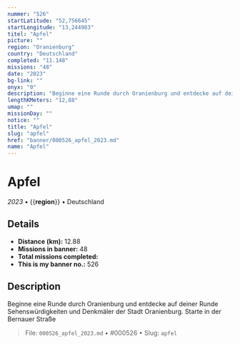 ```yaml
---
nummer: "526"
startLatitude: "52,756645"
startLongitude: "13,244983"
titel: "Apfel"
picture: ""
region: "Oranienburg"
country: "Deutschland"
completed: "11.148"
missions: "48"
date: "2023"
bg-link: ""
onyx: "0"
description: "Beginne eine Runde durch Oranienburg und entdecke auf deiner Runde Sehenswürdigkeiten und Denkmäler der Stadt Oranienburg. Starte in der Bernauer Straße"
lengthKMeters: "12,88"
umap: ""
missionDay: ""
notice: ""
title: "Apfel"
slug: "apfel"
href: "banner/000526_apfel_2023.md"
name: "Apfel"
---
```

# Apfel

*2023* • {{__region__}} • Deutschland





## Details
- **Distance (km):** 12.88
- **Missions in banner:** 48
- **Total missions completed:** 
- **This is my banner no.:** 526



## Description
Beginne eine Runde durch Oranienburg und entdecke auf deiner Runde Sehenswürdigkeiten und Denkmäler der Stadt Oranienburg. Starte in der Bernauer Straße




> File: `000526_apfel_2023.md` • #000526 • Slug: `apfel`
